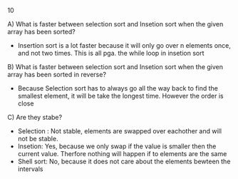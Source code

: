 10

A) What is faster between selection sort and Insetion sort when the given array has been sorted?

- Insertion sort is a lot faster because it will only go over n elements once, and not two times.
  This is all pga. the while loop in insetion sort


B) What is faster between selection sort and Insetion sort when the given array has been sorted in reverse?

- Because Selection sort has to always go all the way back to find the smallest element, it will be take the longest time. However the order is close 

C) Are they stabe?

- Selection : Not stable, elements are swapped over eachother and will not be stable. 
- Insetion: Yes, because we only swap if the value is smaller then the current value. Therfore nothing will happen if to elements are the same
- Shell sort: No, because it does not care about the elements bewteen the intervals 